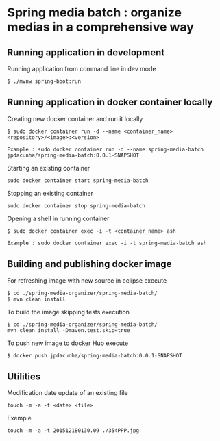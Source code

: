 # Spring media batch : organize medias in a comprehensive way

## Running application in development

Running application from command line in dev mode

```shell
$ ./mvnw spring-boot:run
```

## Running application in docker container locally

Creating new docker container and run it locally

```shell
$ sudo docker container run -d --name <container_name> <repository>/<image>:<version> 
```

    Example : sudo docker container run -d --name spring-media-batch jpdacunha/spring-media-batch:0.0.1-SNAPSHOT 

Starting an existing container

```shell
sudo docker container start spring-media-batch
```

Stopping an existing container

```shell
sudo docker container stop spring-media-batch
```

Opening a shell in running container

```shell
$ sudo docker container exec -i -t <container_name> ash
```
    Example : sudo docker container exec -i -t spring-media-batch ash



## Building and publishing docker image

For refreshing image with new source in eclipse execute 

```shell
$ cd ./spring-media-organizer/spring-media-batch/
$ mvn clean install
```

To build the image skipping tests execution
```shell
$ cd ./spring-media-organizer/spring-media-batch/
mvn clean install -Dmaven.test.skip=true
```

To push new image to docker Hub execute

```shell
$ docker push jpdacunha/spring-media-batch:0.0.1-SNAPSHOT
```
## Utilities

Modification date update of an existing file

```shell
touch -m -a -t <date> <file>
```

Exemple

```shell
touch -m -a -t 201512180130.09 ./354PPP.jpg
```